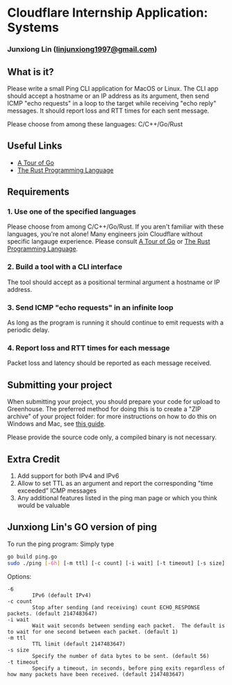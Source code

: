 # Cloudflare Internship Application: Systems

### Junxiong Lin (linjunxiong1997@gmail.com)

## What is it?

Please write a small Ping CLI application for MacOS or Linux.
The CLI app should accept a hostname or an IP address as its argument, then send ICMP "echo requests" in a loop to the target while receiving "echo reply" messages.
It should report loss and RTT times for each sent message.

Please choose from among these languages: C/C++/Go/Rust

## Useful Links

- [A Tour of Go](https://tour.golang.org/welcome/1)
- [The Rust Programming Language](https://doc.rust-lang.org/book/index.html)

## Requirements

### 1. Use one of the specified languages

Please choose from among C/C++/Go/Rust. If you aren't familiar with these languages, you're not alone! Many engineers join Cloudflare without
specific langauge experience. Please consult [A Tour of Go](https://tour.golang.org/welcome/1) or [The Rust Programming Language](https://doc.rust-lang.org/book/index.html).

### 2. Build a tool with a CLI interface

The tool should accept as a positional terminal argument a hostname or IP address.

### 3. Send ICMP "echo requests" in an infinite loop

As long as the program is running it should continue to emit requests with a periodic delay.

### 4. Report loss and RTT times for each message

Packet loss and latency should be reported as each message received.

## Submitting your project

When submitting your project, you should prepare your code for upload to Greenhouse. The preferred method for doing this is to create a "ZIP archive" of your project folder: for more instructions on how to do this on Windows and Mac, see [this guide](https://www.sweetwater.com/sweetcare/articles/how-to-zip-and-unzip-files/).

Please provide the source code only, a compiled binary is not necessary.

## Extra Credit

1. Add support for both IPv4 and IPv6
2. Allow to set TTL as an argument and report the corresponding "time exceeded” ICMP messages
3. Any additional features listed in the ping man page or which you think would be valuable

## Junxiong Lin's GO version of ping
To run the ping program: Simply type
```bash
go build ping.go
sudo ./ping [-6h] [-m ttl] [-c count] [-i wait] [-t timeout] [-s size] dest_ip_addr
```

Options:
```
-6 
        IPv6 (default IPv4)
-c count
    	Stop after sending (and receiving) count ECHO_RESPONSE packets. (default 2147483647)
-i wait
    	Wait wait seconds between sending each packet.  The default is to wait for one second between each packet. (default 1)
-m ttl
    	TTL limit (default 2147483647)
-s size
    	Specify the number of data bytes to be sent. (default 56)
-t timeout
    	Specify a timeout, in seconds, before ping exits regardless of how many packets have been received. (default 2147483647)
```